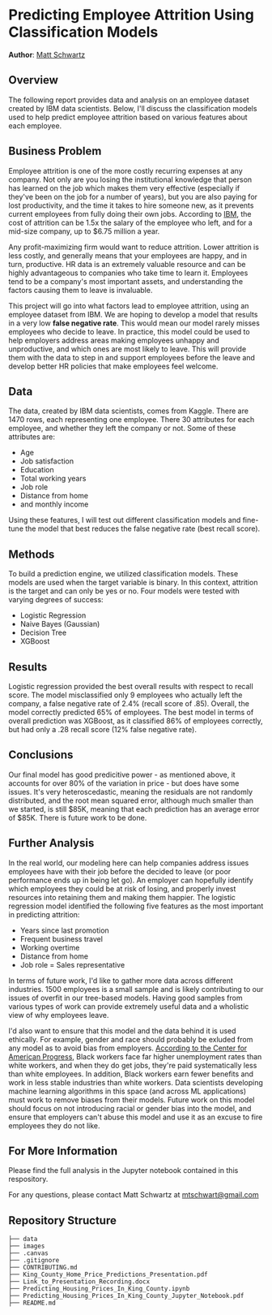 # Predicting Employee Attrition Using Classification Models

**Author**: [Matt Schwartz](mailto:mtschwart@gmail.com)

## Overview 

The following report provides data and analysis on an employee dataset created by IBM data scientists. Below, I'll discuss the classification models used to help predict employee attrition based on various features about each employee.

## Business Problem

Employee attrition is one of the more costly recurring expenses at any company. Not only are you losing the institutional knowledge that person has learned on the job which makes them very effective (especially if they've been on the job for a number of years), but you are also paying for lost productivity, and the time it takes to hire someone new, as it prevents current employees from fully doing their own jobs. According to [IBM](https://toggl.com/blog/employee-attrition), the cost of attrition can be 1.5x the salary of the employee who left, and for a mid-size company, up to $6.75 million a year.

Any profit-maximizing firm would want to reduce attrition. Lower attrition is less costly, and generally means that your employees are happy, and in turn, productive. HR data is an extremely valuable resource and can be highly advantageous to companies who take time to learn it. Employees tend to be a company's most important assets, and understanding the factors causing them to leave is invaluable.

This project will go into what factors lead to employee attrition, using an employee dataset from IBM. We are hoping to develop a model that results in a very low **false negative rate**. This would mean our model rarely misses employees who decide to leave. In practice, this model could be used to help employers address areas making employees unhappy and unproductive, and which ones are most likely to leave. This will provide them with the data to step in and support employees before the leave and develop better HR policies that make employees feel welcome.

## Data

The data, created by IBM data scientists, comes from Kaggle. There are 1470 rows, each representing one employee. There 30 attributes for each employee, and whether they left the company or not. Some of these attributes are:

- Age
- Job satisfaction
- Education
- Total working years
- Job role
- Distance from home
- and monthly income

Using these features, I will test out different classification models and fine-tune the model that best reduces the false negative rate (best recall score).

## Methods

To build a prediction engine, we utilized classification models. These models are used when the target variable is binary. In this context, attrition is the target and can only be yes or no. Four models were tested with varying degrees of success:

 - Logistic Regression
 - Naive Bayes (Gaussian)
 - Decision Tree
 - XGBoost

## Results

Logistic regression provided the best overall results with respect to recall score. The model misclassified only 9 employees who actually left the company, a false negative rate of 2.4% (recall score of .85). Overall, the model correctly predicted 65% of employees. The best model in terms of overall prediction was XGBoost, as it classified 86% of employees correctly, but had only a .28 recall score (12% false negative rate).

## Conclusions

Our final model has good predicitive power - as mentioned above, it accounts for over 80% of the variation in price - but does have some issues. It's very heteroscedastic, meaning the residuals are not randomly distributed, and the root mean squared error, although much smaller than we started, is still $85K, meaning that each prediction has an average error of $85K. There is future work to be done. 

## Further Analysis

In the real world, our modeling here can help companies address issues employees have with their job before the decided to leave (or poor performance ends up in being let go). An employer can hopefully identify which employees they could be at risk of losing, and properly invest resources into retaining them and making them happier. The logistic regression model identified the following five features as the most important in predicting attrition:

- Years since last promotion
- Frequent business travel
- Working overtime
- Distance from home
- Job role = Sales representative

In terms of future work, I'd like to gather more data across different industries. 1500 employees is a small sample and is likely contributing to our issues of overfit in our tree-based models. Having good samples from various types of work can provide extremely useful data and a wholistic view of why employees leave.

I'd also want to ensure that this model and the data behind it is used ethically. For example, gender and race should probably be exluded from any model as to avoid bias from employers. [According to the Center for American Progress](https://www.americanprogress.org/issues/economy/reports/2019/12/05/478150/african-americans-face-systematic-obstacles-getting-good-jobs/), Black workers face far higher unemployment rates than white workers, and when they do get jobs, they're paid systematically less than white employees. In addition, Black workers earn fewer benefits and work in less stable industries than white workers. Data scientists developing machine learning algorithms in this space (and across ML applications) must work to remove biases from their models. Future work on this model should focus on not introducing racial or gender bias into the model, and ensure that employers can't abuse this model and use it as an excuse to fire employees they do not like.


## For More Information

Please find the full analysis in the Jupyter notebook contained in this respository.

For any questions, please contact Matt Schwartz at [mtschwart@gmail.com](mailto:mtschwart@gmail.com)



## Repository Structure

```
├── data
├── images
├── .canvas
├── .gitignore
├── CONTRIBUTING.md
├── King_County_Home_Price_Predictions_Presentation.pdf
├── Link_to_Presentation_Recording.docx
├── Predicting_Housing_Prices_In_King_County.ipynb
├── Predicting_Housing_Prices_In_King_County_Jupyter_Notebook.pdf
├── README.md
```
